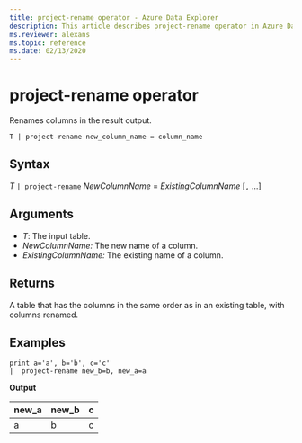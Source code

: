 ```yaml
---
title: project-rename operator - Azure Data Explorer
description: This article describes project-rename operator in Azure Data Explorer.
ms.reviewer: alexans
ms.topic: reference
ms.date: 02/13/2020
---
```

# project-rename operator

Renames columns in the result output.

```kusto
T | project-rename new_column_name = column_name
```

## Syntax

*T* `| project-rename` *NewColumnName* = *ExistingColumnName* [`,` ...]

## Arguments

* *T*: The input table.
* *NewColumnName:* The new name of a column. 
* *ExistingColumnName:* The existing name of a column. 

## Returns

A table that has the columns in the same order as in an existing table, with columns renamed.

## Examples

<!-- csl: https://help.kusto.windows.net/Samples -->
```kusto
print a='a', b='b', c='c'
|  project-rename new_b=b, new_a=a
```

**Output**

|new_a|new_b|c|
|---|---|---|
|a|b|c|
